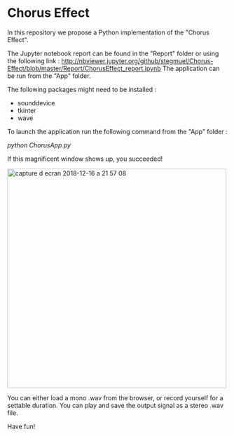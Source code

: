 # Chorus Effect
In this repository we propose a Python implementation of the "Chorus Effect".

The Jupyter notebook report can be found in the "Report" folder or using the following link :
 http://nbviewer.jupyter.org/github/stegmuel/Chorus-Effect/blob/master/Report/ChorusEffect_report.ipynb
The application can be run from the "App" folder. 

The following packages might need to be installed :
- sounddevice
- tkinter
- wave

To launch the application run the following command from the "App" folder :

*python ChorusApp.py*

If this magnificent window shows up, you succeeded!

<img width="500" alt="capture d ecran 2018-12-16 a 21 57 08" src="https://user-images.githubusercontent.com/34477292/50058815-2339ac00-017e-11e9-90a4-c6d3512218b5.png">

You can either load a mono .wav from the browser, or record yourself for a settable duration. You can play and save the output signal as a stereo .wav file.

Have fun!
